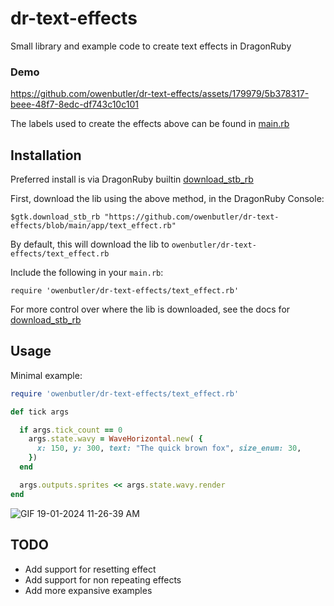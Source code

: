 # dr-text-effects

Small library and example code to create text effects in DragonRuby

### Demo

https://github.com/owenbutler/dr-text-effects/assets/179979/5b378317-beee-48f7-8edc-df743c10c101

The labels used to create the effects above can be found in [main.rb](app/main.rb)

## Installation

Preferred install is via DragonRuby builtin [download_stb_rb](https://docs.dragonruby.org/#-----download_stb_rb(_raw)-)

First, download the lib using the above method, in the DragonRuby Console:

```
$gtk.download_stb_rb "https://github.com/owenbutler/dr-text-effects/blob/main/app/text_effect.rb"
```

By default, this will download the lib to `owenbutler/dr-text-effects/text_effect.rb`

Include the following in your `main.rb`:

```
require 'owenbutler/dr-text-effects/text_effect.rb'
```

For more control over where the lib is downloaded, see the docs for [download_stb_rb](https://docs.dragonruby.org/#-----download_stb_rb(_raw)-)

## Usage

Minimal example:

```ruby
require 'owenbutler/dr-text-effects/text_effect.rb'

def tick args

  if args.tick_count == 0
    args.state.wavy = WaveHorizontal.new( {
      x: 150, y: 300, text: "The quick brown fox", size_enum: 30,
    })
  end

  args.outputs.sprites << args.state.wavy.render
end
```

![GIF 19-01-2024 11-26-39 AM](https://github.com/owenbutler/dr-text-effects/assets/179979/3a70ba38-abd3-4628-be1e-7eb71735759a)

## TODO

- Add support for resetting effect
- Add support for non repeating effects
- Add more expansive examples
